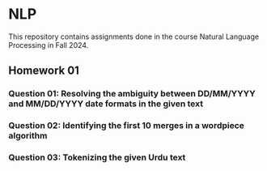 # NLP

This repository contains assignments done in the course Natural Language Processing in Fall 2024.

## Homework 01
### Question 01: Resolving the ambiguity between DD/MM/YYYY and MM/DD/YYYY date formats in the given text
### Question 02: Identifying the first 10 merges in a wordpiece algorithm
### Question 03: Tokenizing the given Urdu text
